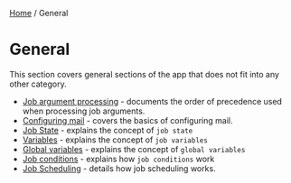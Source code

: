 [Home](/README.md) / General

# General
This section covers general sections of the app that does not fit into any other category.

- [Job argument processing](/docs/general/ArgProcessing.md) - documents the order of precedence used when processing job arguments.
- [Configuring mail](/docs/general/ConfiguringMail.md) - covers the basics of configuring mail.
- [Job State](/docs/general/JobState.md) - explains the concept of `job state`
- [Variables](/docs/general/Variables.md) - explains the concept of `job variables`
- [Global variables](/docs/general/GlobalVariables.md) - explains the concept of `global variables`
- [Job conditions](/docs/general/JobConditions.md) - explains how `job conditions` work
- [Job Scheduling](/docs/general/JobScheduling.md) - details how job scheduling works.

